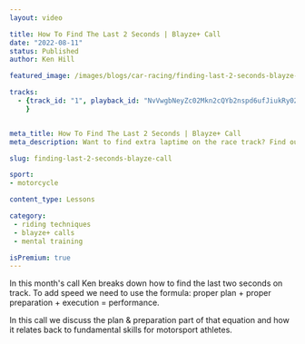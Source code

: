 ```yaml
---
layout: video

title: How To Find The Last 2 Seconds | Blayze+ Call
date: "2022-08-11"
status: Published
author: Ken Hill

featured_image: /images/blogs/car-racing/finding-last-2-seconds-blayze-call.jpg

tracks:
  - {track_id: "1", playback_id: "NvVwgbNeyZc02Mkn2cQYb2nspd6ufJiukRy02whIAS4Rs", lesson_name: "How To Find The Last 2 Seconds", lesson_desc: "In this month's call Ken breaks down how to find the last two seconds on track. To add speed we need to use the formula: proper plan + proper preparation + execution = performance."
	}


meta_title: How To Find The Last 2 Seconds | Blayze+ Call
meta_description: Want to find extra laptime on the race track? Find out exactly how to find the last few seconds you're missing here.

slug: finding-last-2-seconds-blayze-call

sport:
- motorcycle

content_type: Lessons

category:
 - riding techniques
 - blayze+ calls
 - mental training

isPremium: true
---
```


In this month's call Ken breaks down how to find the last two seconds on track. To add speed we need to use the formula: proper plan + proper preparation + execution = performance.

In this call we discuss the plan & preparation part of that equation and how it relates back to fundamental skills for motorsport athletes.

